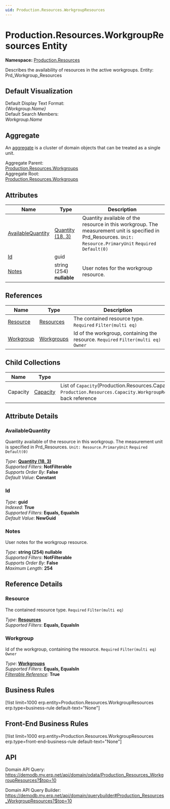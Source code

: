 ```yaml
---
uid: Production.Resources.WorkgroupResources
---
```

# Production.Resources.WorkgroupResources Entity

**Namespace:** [Production.Resources](Production.Resources.md)  

Describes the availability of resources in the active workgroups. Entity: Prd_Workgroup_Resources

## Default Visualization
Default Display Text Format:  
_{Workgroup.Name}_  
Default Search Members:  
_Workgroup.Name_  

## Aggregate
An [aggregate](https://docs.erp.net/tech/advanced/concepts/aggregates.html) is a cluster of domain objects that can be treated as a single unit.  

Aggregate Parent:  
[Production.Resources.Workgroups](Production.Resources.Workgroups.md)  
Aggregate Root:  
[Production.Resources.Workgroups](Production.Resources.Workgroups.md)  

## Attributes

| Name | Type | Description |
| ---- | ---- | --- |
| [AvailableQuantity](Production.Resources.WorkgroupResources.md#availablequantity) | [Quantity (18, 3)](../data-types.md#quantity) | Quantity available of the resource in this workgroup. The measurement unit is specified in Prd_Resources. `Unit: Resource.PrimaryUnit` `Required` `Default(0)` 
| [Id](Production.Resources.WorkgroupResources.md#id) | guid |  
| [Notes](Production.Resources.WorkgroupResources.md#notes) | string (254) __nullable__ | User notes for the workgroup resource. 

## References

| Name | Type | Description |
| ---- | ---- | --- |
| [Resource](Production.Resources.WorkgroupResources.md#resource) | [Resources](Production.Resources.Resources.md) | The contained resource type. `Required` `Filter(multi eq)` |
| [Workgroup](Production.Resources.WorkgroupResources.md#workgroup) | [Workgroups](Production.Resources.Workgroups.md) | Id of the workgroup, containing the resource. `Required` `Filter(multi eq)` `Owner` |

## Child Collections

| Name | Type | Description |
| ---- | ---- | --- |
| Capacity | [Capacity](Production.Resources.Capacity.md) | List of `Capacity`(Production.Resources.Capacity.md) child objects, based on the `Production.Resources.Capacity.WorkgroupResource`(Production.Resources.Capacity.md#workgroupresource) back reference 


## Attribute Details

### AvailableQuantity

Quantity available of the resource in this workgroup. The measurement unit is specified in Prd_Resources. `Unit: Resource.PrimaryUnit` `Required` `Default(0)`

_Type_: **[Quantity (18, 3)](../data-types.md#quantity)**  
_Supported Filters_: **NotFilterable**  
_Supports Order By_: **False**  
_Default Value_: **Constant**  

### Id

_Type_: **guid**  
_Indexed_: **True**  
_Supported Filters_: **Equals, EqualsIn**  
_Default Value_: **NewGuid**  

### Notes

User notes for the workgroup resource.

_Type_: **string (254) __nullable__**  
_Supported Filters_: **NotFilterable**  
_Supports Order By_: **False**  
_Maximum Length_: **254**  


## Reference Details

### Resource

The contained resource type. `Required` `Filter(multi eq)`

_Type_: **[Resources](Production.Resources.Resources.md)**  
_Supported Filters_: **Equals, EqualsIn**  

### Workgroup

Id of the workgroup, containing the resource. `Required` `Filter(multi eq)` `Owner`

_Type_: **[Workgroups](Production.Resources.Workgroups.md)**  
_Supported Filters_: **Equals, EqualsIn**  
_[Filterable Reference](https://docs.erp.net/dev/domain-api/filterable-references.html)_: **True**  



## Business Rules

[!list limit=1000 erp.entity=Production.Resources.WorkgroupResources erp.type=business-rule default-text="None"]

## Front-End Business Rules

[!list limit=1000 erp.entity=Production.Resources.WorkgroupResources erp.type=front-end-business-rule default-text="None"]

## API

Domain API Query:
<https://demodb.my.erp.net/api/domain/odata/Production_Resources_WorkgroupResources?$top=10>

Domain API Query Builder:
<https://demodb.my.erp.net/api/domain/querybuilder#Production_Resources_WorkgroupResources?$top=10>

